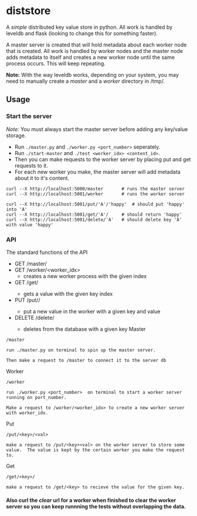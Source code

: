 # diststore

A *simple* distributed key value store in python. All work is handled by leveldb and flask (looking to change this for something faster).

A master server is created that will hold metadata about each worker node that is created. All work is handled by worker nodes and the master node adds metadata to itself and creates a new worker node until the same process occurs. This will keep repeating.

**Note:** With the way leveldb works, depending on your system, you may need to manually create a *master* and a *worker* directory in /tmp/.


## Usage

### Start the server
*Note:* You must always start the master server before adding any key/value storage.

- Run `./master.py` and `./worker.py <port_number>` seperately. 
- Run `./start-master` and `./test <worker_idx> <content_id>`.
- Then you can make requests to the worker server by placing put and get requests to it.
- For each new worker you make, the master server will add metadata about it to it's content.

```
curl --X http://localhost:5000/master 		# runs the master server
curl --X http://localhost:5001/worker		# runs the worker server

curl --X http://localhost:5001/put/'A'/'happy'  # should put 'happy' into 'A'
curl --X http://localhost:5001/get/'A'/		# should return 'happy'
curl --X http://localhost:5001/delete/'A'	# should delete key 'A' with value 'happy' 
```
### API
The standard functions of the API
- GET /master/
- GET /worker/<worker_idx>
	- creates a new worker process with the given index	
- GET /get/<idx>
	- gets a value with the given key index 
- PUT /put/<key>/<val>
	- put a new value in the worker with a given key and value
- DELETE /delete/<key>
	- deletes from the database with a given key
Master
```
/master

run ./master.py on terminal to spin up the master server. 

Then make a request to /master to connect it to the server db 
```

Worker
```
/worker

run ./worker.py <port_number>  on terminal to start a worker server running on port_number. 

Make a request to /worker/<worker_idx> to create a new worker server with worker_idx.
```

Put
```
/put/<key>/<val>

make a request to /put/<key><val> on the worker server to store some value.  The value is kept by the certain worker you make the request to. 
```
Get
```
/get/<key>/

make a request to /get/<key> to recieve the value for the given key.
```

#### Also curl the *clear* url for a worker when finished to clear the  worker server so you can keep runnning the tests without overlapping the data.

